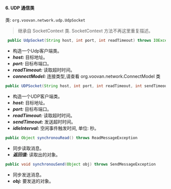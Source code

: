 #### 6. UDP 通信类

类: `org.voovan.network.udp.UdpSocket`
> 继承自 SocketContext 类. SocketContext 方法不再这里重复描述。

```java
 public UdpSocket(String host, int port, int readTimeout) throws IOException 
```
- 构造一个Udp客户端类。
- ***host:*** 目标地址。
- ***port:*** 目标布端口。
- ***readTimeout:*** 读取超时时间。
- ***connectModel:*** 连接类型,请查看 org.voovan.network.ConnectModel 类

```java
public UDPSocket(String host, int port, int readTimeout, int sendTimeout, int idleInterval)
```
- 构造一个UDP客户端类。
- ***host:*** 目标地址。
- ***port:*** 目标布端口。
- ***readTimeout:*** 读取超时时间。
- ***sendTimeout:*** 发送超时时间。
- ***idleInterval:*** 空闲事件触发时间, 单位: 秒。

```java
public Object synchronouRead() throws ReadMessageException
```
- 同步读取消息。
- ***返回值:***  读取出的对象。


```java
public void synchronouSend(Object obj) throws SendMessageException 
```
- 同步发送消息。
- ***obj:***  要发送的对象。

